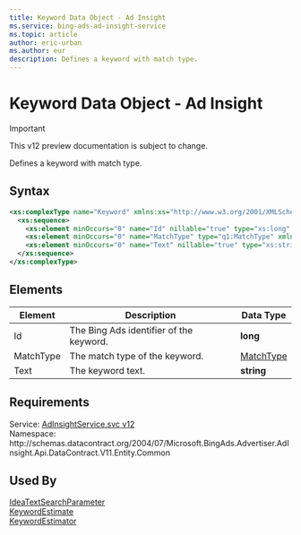 ```yaml
---
title: Keyword Data Object - Ad Insight
ms.service: bing-ads-ad-insight-service
ms.topic: article
author: eric-urban
ms.author: eur
description: Defines a keyword with match type.
---
```

# Keyword Data Object - Ad Insight

> [!IMPORTANT]
> This v12 preview documentation is subject to change.

Defines a keyword with match type.

## Syntax
```xml
<xs:complexType name="Keyword" xmlns:xs="http://www.w3.org/2001/XMLSchema">
  <xs:sequence>
    <xs:element minOccurs="0" name="Id" nillable="true" type="xs:long" />
    <xs:element minOccurs="0" name="MatchType" type="q1:MatchType" xmlns:q1="http://schemas.datacontract.org/2004/07/Microsoft.BingAds.Advertiser.AdInsight.Api.DataContract.V11.Entity" />
    <xs:element minOccurs="0" name="Text" nillable="true" type="xs:string" />
  </xs:sequence>
</xs:complexType>
```

## <a name="elements"></a>Elements

|Element|Description|Data Type|
|-----------|---------------|-------------|
|<a name="id"></a>Id|The Bing Ads identifier of the keyword.|**long**|
|<a name="matchtype"></a>MatchType|The match type of the keyword.|[MatchType](matchtype.md)|
|<a name="text"></a>Text|The keyword text.|**string**|

## Requirements
Service: [AdInsightService.svc v12](https://adinsight.api.bingads.microsoft.com/Api/Advertiser/AdInsight/v11/AdInsightService.svc)  
Namespace: http\://schemas.datacontract.org/2004/07/Microsoft.BingAds.Advertiser.AdInsight.Api.DataContract.V11.Entity.Common  

## Used By
[IdeaTextSearchParameter](ideatextsearchparameter.md)  
[KeywordEstimate](keywordestimate.md)  
[KeywordEstimator](keywordestimator.md)  

